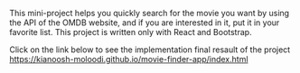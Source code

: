 This mini-project helps you quickly search for the movie you want by using the API of the OMDB website, and if you are interested in it, put it in your favorite list. This project is written only with React and Bootstrap.

Click on the link below to see the implementation final resault of the project
https://kianoosh-moloodi.github.io/movie-finder-app/index.html
